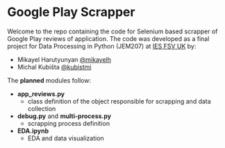 # Google Play Scrapper
Welcome to the repo containing the code for Selenium based scrapper of Google Play reviews of application.
The code was developed as a final project for Data Processing in Python (JEM207) at [IES FSV UK](http://ies.fsv.cuni.cz) by:
- Mikayel Harutyunyan [@mikayelh](https://github.com/mikayelh)
- Michal Kubišta [@kubistmi](https://github.com/kubistmi)

The **planned** modules follow:
- **app_reviews.py**
    - class definition of the object responsible for scrapping and data collection
- **debug.py** and **multi-process.py**
    - scrapping process definition
- **EDA.ipynb**
    - EDA and data visualization
 
